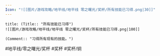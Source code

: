 ```yaml
---
Icon: "![[图片/游戏攻略/地平线/地平线 零之曙光/奖杯/所有技能已习得.png|30]]"
---
```

```ad-common-bronze-trophy
title: (Title:: "所有技能已习得")
![[图片/游戏攻略/地平线/地平线 零之曙光/奖杯/所有技能已习得.png|100]]

(Comment:: "习得所有现有的技能。")
```

#地平线/零之曙光/奖杯 #奖杯 #奖杯/铜
